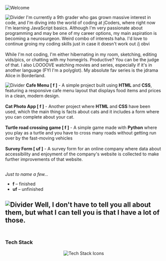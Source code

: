 ![Welcome](https://vaxerski.xyz/github/TopGif.gif)

![Divider](https://vaxerski.xyz/github/aboutme2.gif)
I'm currently a 9th grader who gas grown massive interest in code, and I'm diving into the world of coding at jCoders, where right now I'm learning JavaScript basics. Although I'm very passionate about programming and may be one of my career options, my main aspiration is becoming a neurosurgeon. Weird combo of interests haha. I'd love to continue groing my coding skills just in case it doesn't work out /j obvi<br/>
<br/>
While I'm not coding, I'm either hibernating in my room, sketching, editing vids/pics, or chatting with my homegirls. Productive? You can be the judge of that. I also LOOOOVE watching movies and series, especially if it's in another language (FYI I'm a polyglot). My absolute fav series is the jdrama Alice in Borderland.
<br/>

![Divider](https://vaxerski.xyz/github/repos1.gif)
**Cafe Menu [ f ]** -  A simple project built using **HTML** and **CSS**, featuring a responsive cafe menu layout that displays food items and prices in a clean, modern design. <br><br>
**Cat Photo App [ f ]** - Another project where **HTML** and **CSS** have been used, which the main thing is facts about cats and it includes a form where you can complete about your cat. <br><br>
**Turtle road crossing game [ f ]** - A simple game made with **Python** where you play as a turtle and you have to cross many roads without getting run over by the fast-moving vehicles <br><br>
**Survey Form [ uf ]** - A survey form for an online company where data about accessibility and enjoyment of the company's website is collected to make further improvements of that website. <br><br>

*Just to name a few...*
  
- **f** – finished  
- **uf** – unfinished


![Divider](https://vaxerski.xyz/github/repos2.gif)
Well, I don't have to tell you all about them, but what I can tell you is that I have a lot of those.<br/><br/>
---

### Tech Stack  

<div align="center">
  <img src="https://skillicons.dev/icons?i=html,css,javascript,python" alt="Tech Stack Icons" />
</div>
